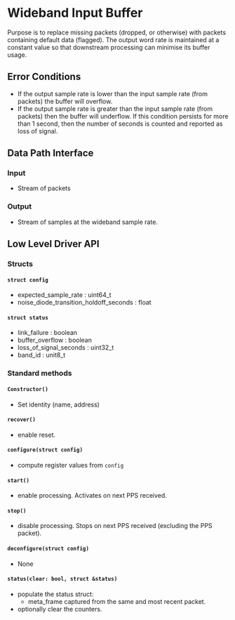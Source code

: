 # Wideband Input Buffer

Purpose is to replace missing packets (dropped, or otherwise) with packets containing default data (flagged). The output word rate is maintained at a constant value so that downstream processing can minimise its buffer usage.

## Error Conditions
- If the output sample rate is lower than the input sample rate (from packets) the buffer will overflow. 
- If the output sample rate is greater than the input sample rate (from packets) then the buffer will underflow. If this condition persists for more than 1 second, then the number of seconds is counted and reported as loss of signal. 

## Data Path Interface

### Input
- Stream of packets

### Output
- Stream of samples at the wideband sample rate.

## Low Level Driver API
### Structs
#### `struct config`
- expected_sample_rate : uint64_t
- noise_diode_transition_holdoff_seconds : float

#### `struct status`
- link_failure : boolean
- buffer_overflow : boolean
- loss_of_signal_seconds : uint32_t
- band_id : unit8_t

### Standard methods
#### `Constructor()`
- Set identity (name, address)

#### `recover()`
- enable reset.

#### `configure(struct config)`
- compute register values from `config`

#### `start()`
- enable processing. Activates on next PPS received.

#### `stop()`
- disable processing. Stops on next PPS received (excluding the PPS packet).

#### `deconfigure(struct config)`
- None

#### `status(clear: bool, struct &status)`
- populate the status struct:
    - meta_frame captured from the same and most recent packet.
- optionally clear the counters.